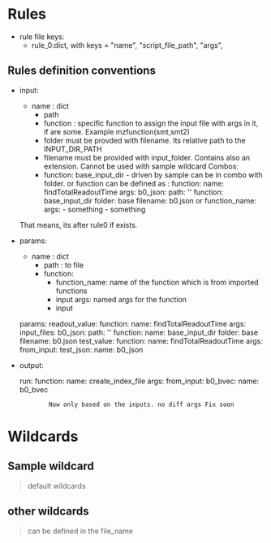 # Rules

- rule file keys:
    - rule_0:dict, with keys = "name", "script_file_path", "args", 

## Rules definition conventions
- input:
    - name : dict
        - path
        - function : specific function to assign the input file with args in it, if are some. Example mzfunction(smt,smt2)
        - folder must be provded with filename. Its relative path to the INPUT_DIR_PATH
        - filename must be provided with input_folder. Contains also an extension. Cannot be used with sample wildcard
    Combos:
        - function: base_input_dir - driven by sample 
         can be in combo with folder. or function can be defined as :
        function:
          name: findTotalReadoutTime
          args:
            b0_json:
              path: ''
              function: base_input_dir
              folder: base
              filename: b0.json
        or function_name:
            args:
              - something
              - something

    That means, its after rule0 if exists.

- params:
    - name : dict
        - path : to file
        - function:
          - function_name: name of the function which is from imported functions
          - input args: named args for the function
          - input

    params:
      readout_value:
        function:
          name: findTotalReadoutTime
          args:
            input_files:
              b0_json:
                path: ''
                function: 
                  name: base_input_dir
                folder: base
                filename: b0.json
      test_value:
        function:
          name: findTotalReadoutTime
          args:
            from_input:
              test_json:
                name: b0_json

- output:


    run:
      function: 
        name: create_index_file
        args:
          from_input:
            b0_bvec:
              name: b0_bvec

              Now only based on the inputs. no diff args Fix soon
# Wildcards

## Sample wildcard
> default wildcards
## other wildcards
> can be defined in the file_name
        